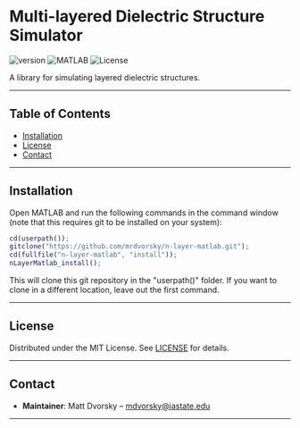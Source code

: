 # Multi-layered Dielectric Structure Simulator

![version](https://img.shields.io/badge/version-0.9.0-blue)
![MATLAB](https://img.shields.io/badge/MATLAB-R2023b%2B-blue.svg)
![License](https://img.shields.io/badge/License-MIT-green.svg)

A library for simulating layered dielectric structures.

---

## Table of Contents
- [Installation](#installation)
- [License](#license)
- [Contact](#contact)

---

## Installation
Open MATLAB and run the following commands in the command window (note that this requires git to be installed on your system):

```matlab
cd(userpath());
gitclone("https://github.com/mrdvorsky/n-layer-matlab.git");
cd(fullfile("n-layer-matlab", "install"));
nLayerMatlab_install();
```

This will clone this git repository in the "userpath()" folder. If you want to clone in a different location, leave out the first command.

---

## License
Distributed under the MIT License. See [LICENSE](LICENSE) for details.

---

## Contact
- **Maintainer**: Matt Dvorsky – [mdvorsky@iastate.edu](mailto:mdvorsky@iastate.edu)

---